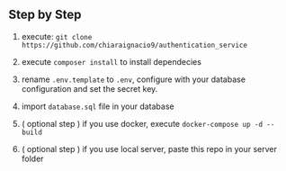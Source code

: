 


## Step by Step

1.  execute: `git clone https://github.com/chiaraignacio9/authentication_service`

2. execute `composer install` to install dependecies  

3. rename `.env.template` to `.env`, configure with your database configuration and set the secret key.

4. import `database.sql` file in your database 

5. ( optional step ) if you use docker, execute `docker-compose up -d --build`

6. ( optional step ) if you use local server, paste this repo in your server folder